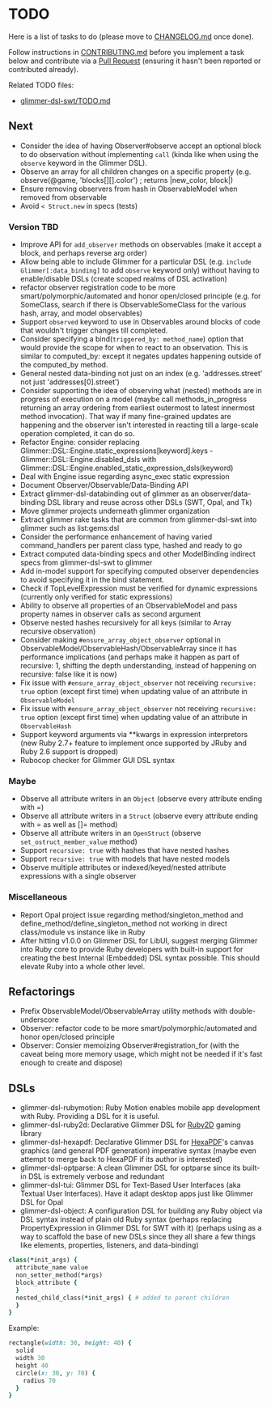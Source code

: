 # TODO

Here is a list of tasks to do (please move to [CHANGELOG.md](CHANGELOG.md) once done).

Follow instructions in [CONTRIBUTING.md](CONTRIBUTING.md) before you implement a task below and contribute via a [Pull Request](https://github.com/AndyObtiva/glimmer/pulls) (ensuring it hasn't been reported or contributed already).

Related TODO files:
- [glimmer-dsl-swt/TODO.md](https://github.com/AndyObtiva/glimmer-dsl-swt/blob/master/TODO.md)

## Next

- Consider the idea of having Observer#observe accept an optional block to do observation without implementing `call` (kinda like when using the `observe` keyword in the Glimmer DSL). 
- Observe an array for all children changes on a specific property (e.g. observe(@game, 'blocks[][].color') ; returns |new_color, block|)
- Ensure removing observers from hash in ObservableModel when removed from observable
- Avoid `< Struct.new` in specs (tests)

### Version TBD

- Improve API for `add_observer` methods on observables (make it accept a block, and perhaps reverse arg order)
- Allow being able to include Glimmer for a particular DSL (e.g. `include Glimmer[:data_binding]` to add `observe` keyword only) without having to enable/disable DSLs (create scoped realms of DSL activation)
- refactor observer registration code to be more smart/polymorphic/automated and honor open/closed principle (e.g. for SomeClass, search if there is ObservableSomeClass for the various hash, array, and model observables)
- Support `observed` keyword to use in Observables around blocks of code that wouldn't trigger changes till completed.
- Consider specifying a bind(`triggered_by: method_name`) option that would provide the scope for when to react to an observation.   This is similar to computed_by: except it negates updates happening outside of the computed_by method.
- General nested data-binding not just on an index (e.g. 'addresses.street' not just 'addresses[0].street')
- Consider supporting the idea of observing what (nested) methods are in progress of execution on a model (maybe call methods_in_progress returning an array ordering from earliest outermost to latest innermost method invocation). That way if many fine-grained updates are happening and the observer isn't interested in reacting till a large-scale operation completed, it can do so.
- Refactor Engine: consider replacing Glimmer::DSL::Engine.static_expressions[keyword].keys - Glimmer::DSL::Engine.disabled_dsls with Glimmer::DSL::Engine.enabled_static_expression_dsls(keyword)
- Deal with Engine issue regarding async_exec static expression
- Document Observer/Observable/Data-Binding API
- Extract glimmer-dsl-databinding out of glimmer as an observer/data-binding DSL library and reuse across other DSLs (SWT, Opal, and Tk)
- Move glimmer projects underneath glimmer organization
- Extract glimmer rake tasks that are common from glimmer-dsl-swt into glimmer such as list:gems:dsl
- Consider the performance enhancement of having varied command_handlers per parent class type, hashed and ready to go
- Extract computed data-binding specs and other ModelBinding indirect specs from glimmer-dsl-swt to glimmer
- Add in-model support for specifying computed observer dependencies to avoid specifying it in the bind statement.
- Check if TopLevelExpression must be verified for dynamic expressions (currently only verified for static expressions)
- Ability to observe all properties of an ObservableModel and pass property names in observer calls as second argument
- Observe nested hashes recursively for all keys (similar to Array recursive observation)
- Consider making `#ensure_array_object_observer` optional in ObservableModel/ObservableHash/ObservableArray since it has performance implications (and perhaps make it happen as part of recursive: 1, shifting the depth understanding, instead of happening on recursive: false like it is now)
- Fix issue with `#ensure_array_object_observer` not receiving `recursive: true` option (except first time) when updating value of an attribute in `ObservableModel`
- Fix issue with `#ensure_array_object_observer` not receiving `recursive: true` option (except first time) when updating value of an attribute in `ObservableHash`
- Support keyword arguments via **kwargs in expression interpretors (new Ruby 2.7+ feature to implement once supported by JRuby and Ruby 2.6 support is dropped)
- Rubocop checker for Glimmer GUI DSL syntax

### Maybe

- Observe all attribute writers in an `Object` (observe every attribute ending with =)
- Observe all attribute writers in a `Struct` (observe every attribute ending with = as well as []= method)
- Observe all attribute writers in an `OpenStruct` (observe `set_ostruct_member_value` method)
- Support `recursive: true` with hashes that have nested hashes
- Support `recursive: true` with models that have nested models
- Observe multiple attributes or indexed/keyed/nested attribute expressions with a single observer

### Miscellaneous

- Report Opal project issue regarding method/singleton_method and define_method/define_singleton_method not working in direct class/module vs instance like in Ruby
- After hitting v1.0.0 on Glimmer DSL for LibUI, suggest merging Glimmer into Ruby core to provide Ruby developers with built-in support for creating the best Internal (Embedded) DSL syntax possible. This should elevate Ruby into a whole other level.

## Refactorings

- Prefix ObservableModel/ObservableArray utility methods with double-underscore
- Observer: refactor code to be more smart/polymorphic/automated and honor open/closed principle
- Observer: Consier memoizing Observer#registration_for (with the caveat being more memory usage, which might not be needed if it's fast enough to create and dispose)

## DSLs

- glimmer-dsl-rubymotion: Ruby Motion enables mobile app development with Ruby. Providing a DSL for it is useful.
- glimmer-dsl-ruby2d: Declarative Glimmer DSL for [Ruby2D](https://github.com/ruby2d/ruby2d) gaming library
- glimmer-dsl-hexapdf: Declarative Glimmer DSL for [HexaPDF](https://github.com/gettalong/hexapdf)'s canvas graphics (and general PDF generation) imperative syntax (maybe even attempt to merge back to HexaPDF if its author is interested)
- glimmer-dsl-optparse: A clean Glimmer DSL for optparse since its built-in DSL is extremely verbose and redundant
- glimmer-dsl-tui: Glimmer DSL for Text-Based User Interfaces (aka Textual User Interfaces). Have it adapt desktop apps just like Glimmer DSL for Opal
- glimmer-dsl-object: A configuration DSL for building any Ruby object via DSL syntax instead of plain old Ruby syntax (perhaps replacing PropertyExpression in Glimmer DSL for SWT with it) (perhaps using as a way to scaffold the base of new DSLs since they all share a few things like elements, properties, listeners, and data-binding)

```ruby
class(*init_args) {
  attribute_name value
  non_setter_method(*args)
  block_attribute {
  }
  nested_child_class(*init_args) { # added to parent children
  }
}
```

Example:

```ruby
rectangle(width: 30, height: 40) {
  solid
  width 30
  height 40
  circle(x: 30, y: 70) {
    radius 70
  }
}
```
